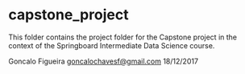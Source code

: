 # capstone_project


This folder contains the project folder for the Capstone project in the context of the Springboard Intermediate Data Science course.

Goncalo Figueira
goncalochavesf@gmail.com
18/12/2017
